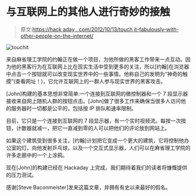 # 与互联网上的其他人进行奇妙的接触

> 原文:[https://hack aday . com/2012/10/13/touch it-fabulously-with-other-people-on-the-internet/](https://hackaday.com/2012/10/13/touchit-fabulously-with-other-people-on-the-internet/)

![](../Images/066190bb0ea996e9e877e112a1a2825b.png "touchit")

来自麻省理工学院的约翰正在做一个项目，为他所做的黑客工作带来一点互动。因为他的黑客行为在互联网上比在现实生活中受到更多的关注，所以[约翰]在浏览器中点击一个按钮就可以改变现实世界中的一些事情。他称自己的发明为“神奇的触摸”(查看网址！)，它允许互联网上的一群人参与现实世界的黑客攻击。

[John]构建的基本思想非常简单:一个连接到互联网的微控制器和一个 7 段显示器接收来自网上随机人群的按钮点击。[John]做了很多工作来确保当很多人访问他的服务器时一切都是公平的，包括按 IP 排队和速率限制。

目前，它只是一个连接到互联网的 7 段显示器，有一个实时视频流。每按一次按钮，计数器就减一，把它一直减到零的人可以把他们的评论放到网站上。

如果这个建筑受到很多关注，[约翰]计划把它变成一个更大的建筑，它将控制他办公室的灯，向他发射乒乓球，以及一个交互式显示器，人们可以在麻省理工学院的许多走廊中的一个上涂鸦。

现在[John]的构建已经在 Hackaday 上完成，我们期待着我们的读者将慷慨提供的压力测试。

感谢[Steve Baconmeister]发来这篇文章，并拥有有史以来最好的假名。